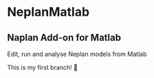 # NeplanMatlab
## Naplan Add-on for Matlab

Edit, run and analyse Neplan models from Matlab

This is my first branch! :pizza:
